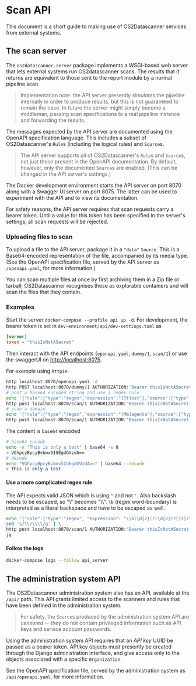 # Scan API

This document is a short guide to making use of OS2Datascanner services from
external systems.


## The scan server

The `os2datascanner.server` package implements a WSGI-based web server that
lets external systems run OS2datascanner scans. The results that it returns are
equivalent to those sent to the report module by a normal pipeline scan.

> Implementation note: the API server presently *simulates* the pipeline
> internally in order to produce results, but this is not guaranteed to remain
> the case. In future the server might simply become a middleman, passing scan
> specifications to a real pipeline instance and forwarding the results.

The messages expected by the API server are documented using the OpenAPI
specification language. This includes a subset of OS2Datascanner's `Rule`s
(including the logical rules) and `Source`s.

> The API server supports *all* of OS2Datascanner's `Rule`s and `Source`s, not
> just those present in the OpenAPI documentation. By default, however, only
> the documented `Source`s are enabled. (This can be changed in the API
> server's settings.)

The Docker development environment starts the API server on port 8070 along
with a Swagger UI server on port 8075. The latter can be used to experiment
with the API and to view its documentation.

For safety reasons, the API server requires that scan requests carry a bearer
token. Until a value for this token has been specified in the server's
settings, all scan requests will be rejected.


### Uploading files to scan

To upload a file to the API server, package it in a `"data"` `Source`.  This is
a Base64-encoded representation of the file, accompanied by its media type.
(See the OpenAPI specification file, served by the API server as
`/openapi.yaml`, for more information.)

You can scan multiple files at once by first archiving them in a Zip file or
tarball; OS2Datascanner recognises these as explorable containers and will scan
the files that they contain.


### Examples

Start the server `docker-compose --profile api up -d`. For development, the
bearer token is set in `dev-environment/api/dev-settings.toml` as

```toml
[server]
token = "thisIsNotASecret"
```

Then interact with the API endpoints {`openapi.yaml`, `dummy/1`, `scan/1`} or
use the swaggerUI on <http://localhost:8075>.

For example using `httpie`:

```bash
http localhost:8070/openapi.yaml -d
http POST localhost:8070/dummy/1 AUTHORIZATION:'Bearer thisIsNotASecret'
# post a base64 encoded string and use a regex rule
echo '{"rule":{"type":"regex","expression":"[Tt]est"},"source":{"type":"data","content":"VGhpcyBpcyBvbmx5IGEgdGVzdA==","mime":"text/plain"}}' | \
http post localhost:8070/scan/1 AUTHORIZATION:'Bearer thisIsNotASecret'
# scan a domain
echo '{"rule":{"type":"regex","expression":"[Mm]agenta"},"source":{"type":"web","url":"https://www.magenta.dk"}}' | \
http post localhost:8070/scan/1 AUTHORIZATION:'Bearer thisIsNotASecret'
```

The content is `base64` encoded

```bash
# base64 encode
echo -n "This is only a test" | base64 -w 0
> VGhpcyBpcyBvbmx5IGEgdGVzdA==
# decode
echo "VGhpcyBpcyBvbmx5IGEgdGVzdA==" | base64 --decode
> This is only a test
```


#### Use a more complicated regex rule

The API expects valid JSON which is using `"` and not `'`. Also backslash needs
to be escaped, so \"\\\" becomes \"\\\\\". `\b` (regex word-boundary) is
interpreted as a literal backspace and have to be escaped as well.

```bash
echo '{"rule":{"type":"regex", "expression": "\\b(\d{2}(?:\d{2})?[\s]?\d{2}[\s]?\d{2})(?:[\s\-/\.]|\s\-\s)?(\d{4})\\b"},"source":{"type":"data","content":"'$(base64 -w 0 < FILE_TO_ENCODE.txt)'","mime":"text/plain"}}' | \
sed 's/\\/\\\\/g' | \
http post localhost:8070/scan/1 AUTHORIZATION:'Bearer thisIsNotASecret' | \
jq
```


#### Follow the logs

```bash
docker-compose logs --follow api_server
```

## The administration system API

The OS2Datascanner administration system also has an API, available at the
`/api/` path. This API grants limited access to the scanners and rules that
have been defined in the administration system.

> For safety, the `Source`s produced by the administration system API are
> *censored* -- they do not contain privileged information such as API keys and
> service account passwords.

Using the administration system API requires that an *API key* UUID be passed
as a bearer token. API key objects must presently be created through the Django
administration interface, and give access only to the objects associated with a
specific `Organization`.

See the OpenAPI specification file, served by the administration system as
`/api/openapi.yaml`, for more information.
